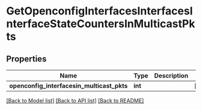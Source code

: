 # GetOpenconfigInterfacesInterfacesInterfaceStateCountersInMulticastPkts

## Properties
Name | Type | Description | Notes
------------ | ------------- | ------------- | -------------
**openconfig_interfacesin_multicast_pkts** | **int** |  | [optional] 

[[Back to Model list]](../README.md#documentation-for-models) [[Back to API list]](../README.md#documentation-for-api-endpoints) [[Back to README]](../README.md)


